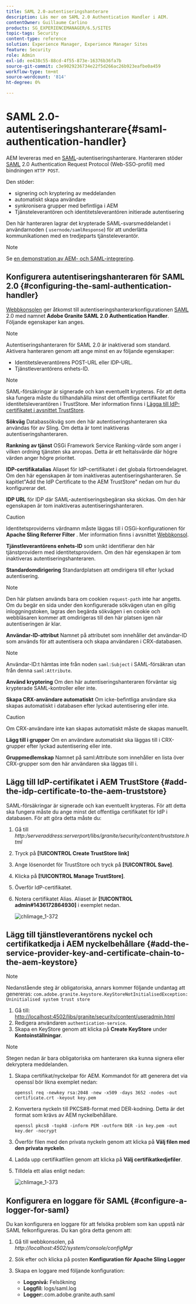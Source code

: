 ```yaml
---
title: SAML 2.0-autentiseringshanterare
description: Läs mer om SAML 2.0 Authentication Handler i AEM.
contentOwner: Guillaume Carlino
products: SG_EXPERIENCEMANAGER/6.5/SITES
topic-tags: Security
content-type: reference
solution: Experience Manager, Experience Manager Sites
feature: Security
role: Admin
exl-id: ee438c55-88cd-4f55-873e-16376b36fa7b
source-git-commit: c3e9029236734e22f5d266ac26b923eafbe0a459
workflow-type: tm+mt
source-wordcount: '814'
ht-degree: 0%

---
```


# SAML 2.0-autentiseringshanterare{#saml-authentication-handler}

AEM levereras med en [SAML](https://saml.xml.org/saml-specifications)-autentiseringshanterare. Hanteraren stöder [SAML](https://saml.xml.org/saml-specifications) 2.0 Authentication Request Protocol (Web-SSO-profil) med bindningen `HTTP POST`.

Den stöder:

* signering och kryptering av meddelanden
* automatiskt skapa användare
* synkronisera grupper med befintliga i AEM
* Tjänsteleverantören och identitetsleverantören initierade autentisering

Den här hanteraren lagrar det krypterade SAML-svarsmeddelandet i användarnoden ( `usernode/samlResponse`) för att underlätta kommunikationen med en tredjeparts tjänsteleverantör.

>[!NOTE]
>
>Se [en demonstration av AEM- och SAML-integrering](https://experienceleague.adobe.com/docs/experience-cloud-kcs/kbarticles/KA-17481.html).

## Konfigurera autentiseringshanteraren för SAML 2.0 {#configuring-the-saml-authentication-handler}

[Webbkonsolen](/help/sites-deploying/configuring-osgi.md) ger åtkomst till autentiseringshanterarkonfigurationen [SAML](https://saml.xml.org/saml-specifications) 2.0 med namnet **Adobe Granite SAML 2.0 Authentication Handler**. Följande egenskaper kan anges.

>[!NOTE]
>
>Autentiseringshanteraren för SAML 2.0 är inaktiverad som standard. Aktivera hanteraren genom att ange minst en av följande egenskaper:
>
>* Identitetsleverantörens POST-URL eller IDP-URL.
>* Tjänstleverantörens enhets-ID.
>

>[!NOTE]
>
>SAML-försäkringar är signerade och kan eventuellt krypteras. För att detta ska fungera måste du tillhandahålla minst det offentliga certifikatet för identitetsleverantören i TrustStore. Mer information finns i [Lägga till IdP-certifikatet i avsnittet TrustStore](/help/sites-administering/saml-2-0-authenticationhandler.md#add-the-idp-certificate-to-the-aem-truststore).

**Sökväg** Databassökväg som den här autentiseringshanteraren ska användas för av Sling. Om detta är tomt inaktiveras autentiseringshanteraren.

**Rankning av tjänst** OSGi Framework Service Ranking-värde som anger i vilken ordning tjänsten ska anropas. Detta är ett heltalsvärde där högre värden anger högre prioritet.

**IDP-certifikatalias** Aliaset för IdP-certifikatet i det globala förtroendelagret. Om den här egenskapen är tom inaktiveras autentiseringshanteraren. Se kapitlet&quot;Add the IdP Certificate to the AEM TrustStore&quot; nedan om hur du konfigurerar det.

**IDP URL** för IDP där SAML-autentiseringsbegäran ska skickas. Om den här egenskapen är tom inaktiveras autentiseringshanteraren.

>[!CAUTION]
>
>Identitetsproviderns värdnamn måste läggas till i OSGi-konfigurationen för **Apache Sling Referrer Filter** . Mer information finns i avsnittet [Webbkonsol](/help/sites-deploying/configuring-osgi.md).

**Tjänstleverantörens enhets-ID** som unikt identifierar den här tjänstprovidern med identitetsprovidern. Om den här egenskapen är tom inaktiveras autentiseringshanteraren.

**Standardomdirigering** Standardplatsen att omdirigera till efter lyckad autentisering.

>[!NOTE]
>
>Den här platsen används bara om cookien `request-path` inte har angetts. Om du begär en sida under den konfigurerade sökvägen utan en giltig inloggningstoken, lagras den begärda sökvägen i en cookie
>och webbläsaren kommer att omdirigeras till den här platsen igen när autentiseringen är klar.

**Användar-ID-attribut** Namnet på attributet som innehåller det användar-ID som används för att autentisera och skapa användaren i CRX-databasen.

>[!NOTE]
>
>Användar-ID:t hämtas inte från noden `saml:Subject` i SAML-försäkran utan från denna `saml:Attribute`.

**Använd kryptering** Om den här autentiseringshanteraren förväntar sig krypterade SAML-kontroller eller inte.

**Skapa CRX-användare automatiskt** Om icke-befintliga användare ska skapas automatiskt i databasen efter lyckad autentisering eller inte.

>[!CAUTION]
>
>Om CRX-användare inte kan skapas automatiskt måste de skapas manuellt.

**Lägg till i grupper** Om en användare automatiskt ska läggas till i CRX-grupper efter lyckad autentisering eller inte.

**Gruppmedlemskap** Namnet på saml:Attribute som innehåller en lista över CRX-grupper som den här användaren ska läggas till i.

## Lägg till IdP-certifikatet i AEM TrustStore {#add-the-idp-certificate-to-the-aem-truststore}

SAML-försäkringar är signerade och kan eventuellt krypteras. För att detta ska fungera måste du ange minst det offentliga certifikatet för IdP i databasen. För att göra detta måste du:

1. Gå till *http:/serveraddress:serverport/libs/granite/security/content/truststore.html*
1. Tryck på **[!UICONTROL Create TrustStore link]**
1. Ange lösenordet för TrustStore och tryck på **[!UICONTROL Save]**.
1. Klicka på **[!UICONTROL Manage TrustStore]**.
1. Överför IdP-certifikatet.
1. Notera certifikatet Alias. Aliaset är **[!UICONTROL admin#1436172864930]** i exemplet nedan.

   ![chlimage_1-372](assets/chlimage_1-372.png)

## Lägg till tjänstleverantörens nyckel och certifikatkedja i AEM nyckelbehållare {#add-the-service-provider-key-and-certificate-chain-to-the-aem-keystore}

>[!NOTE]
>
>Nedanstående steg är obligatoriska, annars kommer följande undantag att genereras: `com.adobe.granite.keystore.KeyStoreNotInitialisedException: Uninitialised system trust store`

1. Gå till: [http://localhost:4502/libs/granite/security/content/useradmin.html](http://localhost:4502/libs/granite/security/content/useradmin.html)
1. Redigera användaren `authentication-service`.
1. Skapa en KeyStore genom att klicka på **Create KeyStore** under **Kontoinställningar**.

>[!NOTE]
>
>Stegen nedan är bara obligatoriska om hanteraren ska kunna signera eller dekryptera meddelanden.

1. Skapa certifikat/nyckelpar för AEM. Kommandot för att generera det via openssl bör likna exemplet nedan:

   `openssl req -newkey rsa:2048 -new -x509 -days 3652 -nodes -out certificate.crt -keyout key.pem`

1. Konvertera nyckeln till PKCS#8-format med DER-kodning. Detta är det format som krävs av AEM nyckelbehållare.

   `openssl pkcs8 -topk8 -inform PEM -outform DER -in key.pem -out key.der -nocrypt`

1. Överför filen med den privata nyckeln genom att klicka på **Välj filen med den privata nyckeln**.
1. Ladda upp certifikatfilen genom att klicka på **Välj certifikatkedjefiler**.
1. Tilldela ett alias enligt nedan:

   ![chlimage_1-373](assets/chlimage_1-373.png)

## Konfigurera en loggare för SAML {#configure-a-logger-for-saml}

Du kan konfigurera en loggare för att felsöka problem som kan uppstå när SAML felkonfigureras. Du kan göra detta genom att:

1. Gå till webbkonsolen, på *http://localhost:4502/system/console/configMgr*
1. Sök efter och klicka på posten **Konfiguration för Apache Sling Logger**
1. Skapa en loggare med följande konfiguration:

   * **Loggnivå:** Felsökning
   * **Loggfil:** logs/saml.log
   * **Logger:**.com.adobe.granite.auth.saml
